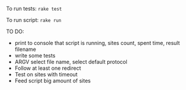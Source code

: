 To run tests:
```rake test```

To run script:
```rake run```

TO DO:
- print to console that script is running, sites count, spent time, result filename
- write some tests
- ARGV select file name, select default protocol
- Follow at least one redirect
- Test on sites with timeout
- Feed script big amount of sites